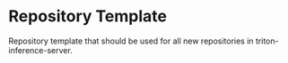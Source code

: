 # Repository Template

Repository template that should be used for all new repositories in
triton-inference-server.

